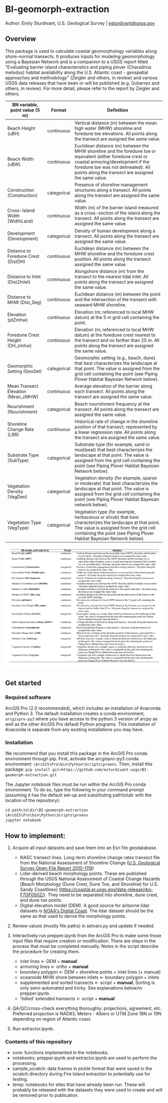 # BI-geomorph-extraction
Author: Emily Sturdivant, U.S. Geological Survey | esturdivant@usgs.gov

## Overview
This package is used to calculate coastal geomorphology variables along shore-normal transects. It produces inputs for modeling geomorphology using a Bayesian Network and is a companion to a USGS report titled "Evaluating barrier island characteristics and piping plover (Charadrius melodus) habitat availability along the U.S. Atlantic coast - geospatial approaches and methodology" (Zeigler and others, in review) and various USGS data releases that have been or will be published (e.g. Gutierrez and others, in review). For more detail, please refer to the report by Zeigler and others. 

| BN variable, point value (5 m)      | Format      | Definition                                                                                                                                                                                                                                     |
|-------------------------------------|-------------|------------------------------------------------------------------------------------------------------------------------------------------------------------------------------------------------------------------------------------------------|
| Beach Height (uBH)                  | continuous  | Vertical distance (m) between the mean high water (MHW) shoreline and foredune toe elevations. All points along the transect are assigned the same value.                                                                                      |
| Beach Width (uBW)                   | continuous  | Euclidean distance (m) between the MHW shoreline and the foredune toe or equivalent (either foredune crest or coastal armoring/development if the foredune toe was not delineated). All points along the transect are assigned the same value. |
| Construction (Construction)         | categorical | Presence of shoreline management structures along a transect. All points along the transect are assigned the same value.                                                                                                                       |
| Cross-Island Width (WidthLand)      | continuous  | Width (m) of the barrier island measured as a cross-section of the island along the transect. All points along the transect are assigned the same value.                                                                                       |
| Development (Development)           | categorical | Density of human development along a transect. All points along the transect are assigned the same value.                                                                                                                                      |
| Distance to Foredune Crest (DistDH) | continuous  | Euclidean distance (m) between the MHW shoreline and the foredune crest position. All points along the transect assigned the same value.                                                                                                       |
| Distance to Inlet (Dist2Inlet)      | continuous  | Alongshore distance (m) from the transect to the nearest tidal inlet. All points along the transect are assigned the same value.                                                                                                               |
| Distance to MHW (Dist_Seg)          | continuous  | Euclidean distance (m) between the point and the intersection of the transect with seaward MHW shoreline.                                                                                                                                      |
| Elevation (ptZmhw)                  | continuous  | Elevation (m; referenced to local MHW datum) at the 5 m grid cell containing the point.                                                                                                                                                        |
| Foredune Crest Height (DH_zmhw)     | continuous  | Elevation (m; referenced to local MHW datum) at the foredune crest nearest to the transect and no farther than 25 m. All points along the transect are assigned the same value.                                                                |
| Geomorphic Setting (GeoSet)         | categorical | Geomorphic setting (e.g., beach, dune) that best characterizes the landscape at that point. The value is assigned from the grid cell containing the point (see Piping Plover Habitat Bayesian Network below).                                  |
| Mean Transect Elevation (Mean_zMHW) | continuous  | Average elevation of the barrier along each transect. All points along the transect are assigned the same value.                                                                                                                               |
| Nourishment (Nourishment)           | categorical | Beach nourishment frequency at the transect. All points along the transect are assigned the same value.                                                                                                                                        |
| Shoreline Change Rate (LRR)         | continuous  | Historical rate of change in the shoreline position of that transect, represented by a linear regression rate. All points along the transect are assigned the same value.                                                                      |
| Substrate Type (SubType)            | categorical | Substrate type (for example, sand or mud/peat) that best characterizes the landscape at that point. The value is assigned from the grid cell containing the point (see Piping Plover Habitat Bayesian Network below).                          |
| Vegetation Density (VegDen)         | categorical | Vegetation density (for example, sparse or moderate) that best characterizes the landscape at that point. The value is assigned from the grid cell containing the point (see Piping Plover Habitat Bayesian network below).                    |
| Vegetation Type (VegType)           | categorical | Vegetation type (for example, herbaceous or shrub) that best characterizes the landscape at that point. The value is assigned from the grid cell containing the point (see Piping Plover Habitat Bayesian Network below).                      |

![Table of variables created for geomorphology modeling](docs/table_BNvariables_geomorph.png)

## Get started

### Required software
ArcGIS Pro (2.0 recommended), which includes an installation of Anaconda and Python 3. The default installation creates a conda environment, `arcgispro-py3` where you have access to the python 3 version of arcpy as well as the other ArcGIS Pro default Python programs. This installation of Anaconda is separate from any existing installations you may have.

### Installation
We recommend that you install this package in the ArcGIS Pro conda environment through pip. First, activate the arcgispro-py3 conda environment: `\ArcGIS\Pro\bin\Python\Scripts\proenv`. Then, install this package: `pip install git+https://github.com/esturdivant-usgs/BI-geomorph-extraction.git`

The Jupyter notebook files must be run within the ArcGIS Pro conda environment. To do so, type the following in your command prompt (assuming it has the default set-up and substituting path\to\dir with the location of the repository):

```
cd path\to\dir\BI-geomorph-extraction
\ArcGIS\Pro\bin\Python\Scripts\proenv
jupyter notebook
```

## How to implement:

1. Acquire all input datasets and save them into an Esri file geodatabase.
    - NASC transect lines. Long-term shoreline change rates transect file from the National Assessment of Shoreline Change ([U.S. Geological Survey Open-File Report 2010-1119](https://pubs.usgs.gov/of/2010/1119/data_catalog.html "U.S. Geological Survey Open-File Report 2010-1119"))
    - Lidar-derived beach morphology points. These are published through the USGS National Assessment of Coastal Change Hazards [Beach Morphology (Dune Crest, Dune Toe, and Shoreline) for U.S. Sandy Coastlines] (https://coastal.er.usgs.gov/data-release/doi-F7GF0S0Z/). They need to be separated into shoreline, dune crest, and dune toe points. 
    - Digital elevation model (DEM). A good source for airborne lidar datasets is [NOAA's Digital Coast](https://coast.noaa.gov/dataviewer/). The lidar dataset should be the same as that used to derive the morphology points.

2. Review values (mostly file paths) in setvars.py and update if needed.

3. Interactively run prepper.ipynb from the ArcGIS Pro to make some those input files that require creation or modification. There are steps in the process that must be completed manually. Notes in the script describe the procedure for creating them.
    - inlet lines <- DEM + **manual**
    - armoring lines <- ortho + **manual**
    - boundary polygon <- DEM + shoreline points + inlet lines (+ manual)
    - oceanside MHW shore between inlets <- boundary polygon + inlets
    - supplemented and sorted transects <- script + **manual**; Sorting is only semi-automated and tricky. See explanations below/in prepper.ipynb.
    - 'tidied' extended transects <- script + **manual**

4. QA/QC/cross-check everything thoroughly: projections, agreement, etc. Preferred projection is NAD83, Meters - Albers or UTM Zone 18N or 19N depending on region of Atlantic coast.

5. Run extractor.ipynb.

### Contents of this repository

- core: functions implemented in the notebooks.
- notebooks: prepper.ipynb and extractor.ipynb are used to perform the processing.
- sample_scratch: data frames in pickle format that were saved in the scratch directory during Fire Island extraction to potentially use for testing.
- temp: notebooks for sites that have already been run. These will probably be released with the datasets they were used to create and will be removed prior to publication.
